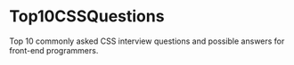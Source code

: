 # Top10CSSQuestions
Top 10 commonly asked CSS interview questions and possible answers for front-end programmers. 
